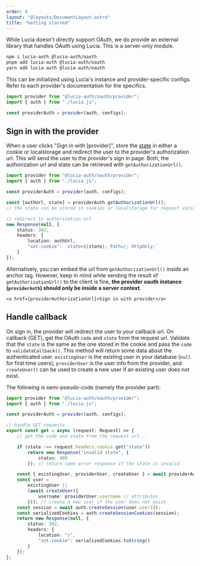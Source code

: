 ```yaml
---
order: 0
layout: "@layouts/DocumentLayout.astro"
title: "Getting started"
---
```


While Lucia doesn't directly support OAuth, we do provide an external library that handles OAuth using Lucia. This is a server-only module.

```bash
npm i lucia-auth @lucia-auth/oauth
pnpm add lucia-auth @lucia-auth/oauth
yarn add lucia-auth @lucia-auth/oauth
```

This can be initialized using Lucia's instance and provider-specific configs. Refer to each provider's documentation for the specifics.

```ts
import provider from "@lucia-auth/oauth/provider";
import { auth } from "./lucia.js";

const providerAuth = provider(auth, configs);
```

## Sign in with the provider

When a user clicks "Sign in with [provider]", store the [state](https://www.rfc-editor.org/rfc/rfc6749#section-4.1.1) in either a cookie or localstorage and redirect the user to the provider's authorization url. This will send the user to the provider's sign in page. Both, the authorization url and state can be retrieved with `getAuthorizationUrl()`.

```ts
import provider from "@lucia-auth/oauth/provider";
import { auth } from "./lucia.js";

const providerAuth = provider(auth, configs);

const [authUrl, state] = providerAuth.getAuthorizationUrl();
// the state can be stored in cookies or localstorage for request validation on callback

// redirect to authorization url
new Response(null, {
	status: 302,
	headers: {
		location: authUrl,
		"set-cookie": `state=${state}; Path=/; HttpOnly;`
	}
});
```

Alternatively, you can embed the url from `getAuthorizationUrl()` inside an anchor tag. However, keep in mind while sending the result of `getAuthorizationUrl()` to the client is fine, **the provider oauth instance (`providerAuth`) should only be inside a server context**.

```svelte
<a href={providerAuthorizationUrl}>Sign in with provider</a>
```

## Handle callback

On sign in, the provider will redirect the user to your callback url. On callback (GET), get the OAuth `code` and `state` from the request url. Validate that the `state` is the same as the one stored in the cookie and pass the `code` to `validateCallback()`. This method will return some data about the authenticated user. `existingUser` is the existing user in your database (`null` for first time users), `providerUser` is the user info from the provider, and `createUser()` can be used to create a new user if an existing user does not exist.

The following is semi-pseudo-code (namely the provider part):

```ts
import provider from "@lucia-auth/oauth/provider";
import { auth } from "./lucia.js";

const providerAuth = provider(auth, configs);

// handle GET requests
export const get = async (request: Request) => {
	// get the code and state from the request url...

	if (state !== request.headers.cookie.get("state"))
		return new Response("invalid state", {
			status: 400
		}); // return some error response if the state is invalid

	const { existingUser, providerUser, createUser } = await providerAuth.validateCallback(code);
	const user =
		existingUser ||
		(await createUser({
			username: providerUser.username // attributes
		})); // create a new user if the user does not exist
	const session = await auth.createSession(user.userId);
	const serializedCookies = auth.createSessionCookies(session);
	return new Response(null, {
		status: 302,
		headers: {
			location: "/",
			"set-cookie": serializedCookies.toString()
		}
	});
};
```
